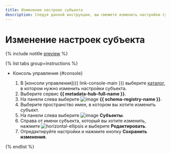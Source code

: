 ```yaml
---
title: Изменение настроек субъекта
description: Следуя данной инструкции, вы сможете изменить настройки субъекта.
---
```


# Изменение настроек субъекта

{% include notitle [preview](../../_includes/note-preview.md) %}

{% list tabs group=instructions %}

- Консоль управления {#console}
  
  1. В [консоли управления]({{ link-console-main }}) выберите [каталог](../../resource-manager/concepts/resources-hierarchy.md#folder), в котором нужно изменить настройки субъекта.
  1. Выберите сервис **{{ metadata-hub-full-name }}**.
  1. Hа панели слева выберите ![image](../../_assets/console-icons/layout-cells.svg) **{{ schema-registry-name }}**.
  1. Выберите пространство имен, в котором вы хотите изменить субъект.
  1. На панели слева выберите ![image](../../_assets/console-icons/layers-3-diagonal.svg) **Субъекты**.
  1. Справа от имени субъекта, который вы хотите изменить, нажмите ![horizontal-ellipsis](../../_assets/horizontal-ellipsis.svg) и выберите **Редактировать**.
  1. Отредактируйте настройки и нажмите кнопку **Сохранить изменения**.

{% endlist %}
